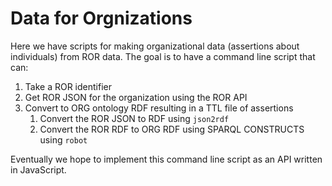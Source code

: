 # Data for Orgnizations
Here we have scripts for making organizational data (assertions about individuals) from ROR
data.  The goal is to have a command line script that can:

1. Take a ROR identifier
1. Get ROR JSON for the organization using the ROR API 
1. Convert to ORG ontology RDF resulting in a TTL file of assertions
    1. Convert the ROR JSON to RDF using `json2rdf`
    1. Convert the ROR RDF to ORG RDF using SPARQL CONSTRUCTS using `robot`

Eventually we hope to implement this command line script as an API written in JavaScript.

